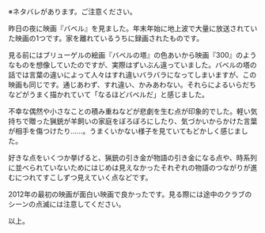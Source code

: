 <p>※ネタバレがあります。ご注意ください。</p>
<p>昨日の夜に映画『バベル』を見ました。年末年始に地上波で大量に放送されていた映画の1つです。家を離れているうちに録画されたものです。</p>
<p>見る前にはブリューゲルの絵画『バベルの塔』の色あいから映画『300』のようなものを想像していたのですが、実際はずいぶん違っていました。バベルの塔の話では言葉の違いによって人々はすれ違いバラバラになってしまいますが、この映画も同じです。通じあわず、すれ違い、かみあわない。それらによるいらだちなどがうまく描かれていて「なるほどバベルだ」と感じました。</p>
<p>不幸な偶然や小さなことの積み重ねなどが悲劇を生む点が印象的でした。軽い気持ちで贈った猟銃が羊飼いの家庭をぼろぼろにしたり、気づかいからかけた言葉が相手を傷つけたり&hellip;&hellip;。うまくいかない様子を見ていてもどかしく感じました。</p>
<p>好きな点をいくつか挙げると、猟銃の引き金が物語の引き金になる点や、時系列に並べられていないためにはじめは見えなかったそれぞれの物語のつながりが進むにつれてすこしずつ見えていく点などです。</p>
<p>2012年の最初の映画が面白い映画で良かったです。見る際には途中のクラブのシーンの点滅には注意してください。</p>
<p>以上。</p>